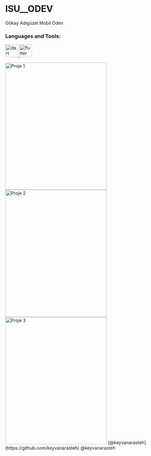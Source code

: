 # ISU__ODEV
<p>Gökay Adıgüzel Mobil Odev</p>
<h3 align="left">Languages and Tools:</h3>
<p align="left"> <a href="https://dart.dev/" target="_blank" rel="noreferrer"> <img src="https://www.vectorlogo.zone/logos/dartlang/dartlang-icon.svg" alt="dart" width="40" height="40"/> </a> <a href="https://flutter.dev/" target="_blank" rel="noreferrer"> <img src="https://www.vectorlogo.zone/logos/flutterio/flutterio-icon.svg" alt="flutter" width="40" height="40"/> </a> </p>
<img src="https://i.hizliresim.com/o9g8ch4.png" alt="Proje 1" width="320" height="400">
<img src="https://i.hizliresim.com/rdv3qv3.png" alt="Proje 2" width="320" height="400">
<img src="https://i.hizliresim.com/mrruq7q.png" alt="Proje 3" width="320" height="400"> 
[@keyvanarasteh] (https://github.com/keyvanarasteh)
@keyvanarasteh
